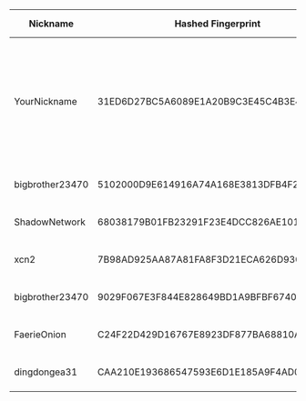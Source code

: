 | Nickname |  Hashed Fingerprint	| Or Addresses | Contact | Running | Flags | Last Seen | First Seen | Last Restarted | Advertised Bandwidth | Platform | Version | Version Status | Recommended Version | Verified hostnames | Exit policy |
|---|---|---|---|---|---|---|---|---|---|---|---|---|---|---|---|
|YourNickname | 31ED6D27BC5A6089E1A20B9C3E45C4B3E4EA51AA | ["69.62.120.155:443","[2a02:4780:41:a921::1]:443"] | Anonymous <nobody AT example DOT com> | true | Exit, Fast, Running, V2Dir, Valid | 2025-10-12 16:00:00 | 2025-10-12 11:00:00 | 2025-10-12 10:17:23 | 277504 | Tor 0.4.8.19 on Linux | 0.4.8.19 | recommended | true | ["srv756455.hstgr.cloud"] | ["reject 0.0.0.0/8:*","reject 169.254.0.0/16:*","reject 127.0.0.0/8:*","reject 192.168.0.0/16:*","reject 10.0.0.0/8:*","reject 172.16.0.0/12:*","reject 69.62.120.155:*","reject *:25","reject *:465","reject *:587","accept *:*"]|
|bigbrother23470 | 5102000D9E614916A74A168E3813DFB4F26F0774 | ["82.66.10.17:19002","[2a01:e0a:3e0:6c31:d7a9:1d:9343:698c]:9002"] | Random Person <tor AT conti dash usa dot net> | true | Running, V2Dir, Valid | 2025-10-12 16:00:00 | 2025-10-12 15:00:00 | 2025-10-12 13:55:55 | 0 | Tor 0.4.8.10 on Linux | 0.4.8.10 | recommended | true | N/A | ["reject *:*"]|
|ShadowNetwork | 68038179B01FB23291F23E4DCC826AE101F5EA61 | ["161.230.71.100:9001"] | userutility@protonmail.com | true | Running, V2Dir, Valid | 2025-10-12 16:00:00 | 2025-10-12 04:00:00 | 2025-10-12 03:19:43 | 0 | Tor 0.4.8.19 on Linux | 0.4.8.19 | recommended | true | N/A | ["reject *:*"]|
|xcn2 | 7B98AD925AA87A81FA8F3D21ECA626D930CCB39F | ["88.214.56.223:443"] | Random Person nobody@tor.org | true | Running, V2Dir, Valid | 2025-10-12 16:00:00 | 2025-10-12 08:00:00 | 2025-10-12 07:17:32 | 0 | Tor 0.4.8.14 on Linux | 0.4.8.14 | recommended | true | ["yellow-swan-76573.zap.cloud"] | ["reject *:*"]|
|bigbrother23470 | 9029F067E3F844E828649BD1A9BFBF6740FE5C0C | ["82.66.10.17:9002","[2a01:e0a:3e0:6c31:e219:c5b9:ca08:dc50]:9002"] | Random Person <tor AT conti dash usa dot net> | true | Running, V2Dir, Valid | 2025-10-12 16:00:00 | 2025-10-12 08:00:00 | 2025-10-12 07:41:53 | 0 | Tor 0.4.8.10 on Linux | 0.4.8.10 | recommended | true | N/A | ["reject *:*"]|
|FaerieOnion | C24F22D429D16767E8923DF877BA68810A983937 | ["119.17.158.221:15151"] | N/A | true | Running, V2Dir, Valid | 2025-10-12 16:00:00 | 2025-10-12 07:00:00 | 2025-10-12 10:42:17 | 286720 | Tor 0.4.8.18 on Linux | 0.4.8.18 | recommended | true | ["119-17-158-221.77119e.mel.static.aussiebb.net"] | ["reject *:*"]|
|dingdongea31 | CAA210E193686547593E6D1E185A9F4AD01C5E61 | ["89.0.74.134:443"] | tor@winki.de | true | Running, V2Dir, Valid | 2025-10-12 16:00:00 | 2025-10-12 15:00:00 | 2025-10-12 14:05:02 | 155648 | Tor 0.4.8.19 on Linux | 0.4.8.19 | recommended | true | ["xdsl-89-0-74-134.nc.de"] | ["reject *:*"]|
